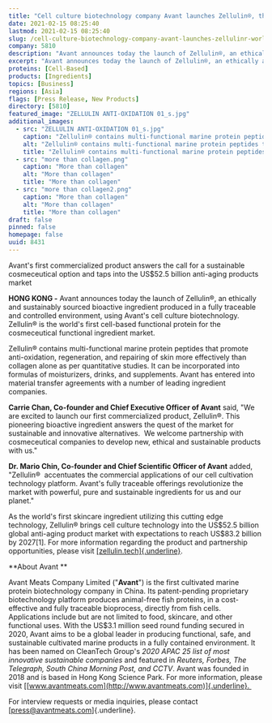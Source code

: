```yaml
---
title: "Cell culture biotechnology company Avant launches Zellulin®, the world’s first cell-based functional protein ingredient for skincare"
date: 2021-02-15 08:25:40
lastmod: 2021-02-15 08:25:40
slug: /cell-culture-biotechnology-company-avant-launches-zellulinr-worlds-first-cell-based
company: 5810
description: "Avant announces today the launch of Zellulin®, an ethically and sustainably sourced bioactive ingredient produced in a fully traceable and controlled environment, using Avant's cell culture biotechnology."
excerpt: "Avant announces today the launch of Zellulin®, an ethically and sustainably sourced bioactive ingredient produced in a fully traceable and controlled environment, using Avant's cell culture biotechnology."
proteins: [Cell-Based]
products: [Ingredients]
topics: [Business]
regions: [Asia]
flags: [Press Release, New Products]
directory: [5810]
featured_image: "ZELLULIN ANTI-OXIDATION 01_s.jpg"
additional_images:
  - src: "ZELLULIN ANTI-OXIDATION 01_s.jpg"
    caption: "Zellulin® contains multi-functional marine protein peptides that promote anti-oxidation, regeneration, and repairing of skin."
    alt: "Zellulin® contains multi-functional marine protein peptides that promote anti-oxidation, regeneration, and repairing of skin."
    title: "Zellulin® contains multi-functional marine protein peptides that promote anti-oxidation, regeneration, and repairing of skin."
  - src: "more than collagen.png"
    caption: "More than collagen"
    alt: "More than collagen"
    title: "More than collagen"
  - src: "more than collagen2.png"
    caption: "More than collagen"
    alt: "More than collagen"
    title: "More than collagen"
draft: false
pinned: false
homepage: false
uuid: 8431
---
```

Avant's first commercialized product answers the call for a sustainable
cosmeceutical option and taps into the US\$52.5 billion anti-aging
products market

**HONG KONG -** Avant announces today the launch of Zellulin®, an
ethically and sustainably sourced bioactive ingredient produced in a
fully traceable and controlled environment, using Avant\'s cell culture
biotechnology. Zellulin® is the world's first cell-based functional
protein for the cosmeceutical functional ingredient market.

Zellulin® contains multi-functional marine protein peptides that promote
anti-oxidation, regeneration, and repairing of skin more effectively
than collagen alone as per quantitative studies. It can be incorporated
into formulas of moisturizers, drinks, and supplements. Avant has
entered into material transfer agreements with a number of leading
ingredient companies. 

**Carrie Chan, Co-founder and Chief Executive Officer of Avant** said,
"We are excited to launch our first commercialized product, Zellulin®.
This pioneering bioactive ingredient answers the quest of the market for
sustainable and innovative alternatives.  We welcome partnership with
cosmeceutical companies to develop new, ethical and sustainable products
with us."

**Dr. Mario Chin, Co-founder and Chief Scientific Officer of Avant**
added, "Zellulin®  accentuates the commercial applications of our cell
cultivation technology platform. Avant's fully traceable offerings
revolutionize the market with powerful, pure and sustainable ingredients
for us and our planet." 

As the world's first skincare ingredient utilizing this cutting edge
technology, Zellulin® brings cell culture technology into the US\$52.5
billion global anti-aging product market with expectations to reach
US\$83.2 billion by 2027\[1\]. For more information regarding the
product and partnership opportunities, please visit
[[zellulin.tech]{.underline}](https://zellulin.tech/).  

**About Avant **

Avant Meats Company Limited ("**Avant**") is the first cultivated marine
protein biotechnology company in China. Its patent-pending proprietary
biotechnology platform produces animal-free fish proteins, in a
cost-effective and fully traceable bioprocess, directly from fish
cells.  Applications include but are not limited to food, skincare, and
other functional uses. With the US\$3.1 million seed round funding
secured in 2020, Avant aims to be a global leader in producing
functional, safe, and sustainable cultivated marine products in a fully
contained environment. It has been named on CleanTech Group's *2020 APAC
25 list of most innovative sustainable companies* and featured in
*Reuters,* *Forbes, The Telegraph, South China Morning Post, and CCTV*.
Avant was founded in 2018 and is based in Hong Kong Science Park. For
more information, please visit
[[www.avantmeats.com](http://www.avantmeats.com)]{.underline}. 

For interview requests or media inquiries, please contact
[<press@avantmeats.com>]{.underline}.  

 
